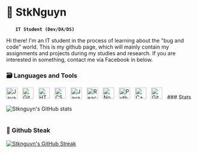 # :milky_way: StkNguyn
⠀⠀
**`IT Student (Dev/DA/DS)`**

Hi there! I'm an IT student in the process of learning about the "bug and code" world. This is my github page, which will mainly contain my assignments and projects during my studies and research. If you are interested in something, contact me via Facebook in below. 
<br/>


 ### :card_file_box: Languages and Tools

<img align="left" alt="Java" width="30px" style="padding-right:10px;" src="https://cdn.jsdelivr.net/gh/devicons/devicon/icons/java/java-original.svg"/>
<img align="left" alt="Git" width="30px" style="padding-right:10px;" src="https://cdn.jsdelivr.net/gh/devicons/devicon/icons/git/git-original.svg" />
<img align="left" alt="HTML" width="30px" style="padding-right:10px;" src="https://cdn.jsdelivr.net/gh/devicons/devicon/icons/html5/html5-plain.svg" />
<img align="left" alt="CSS" width="30px" style="padding-right:10px;" src="https://cdn.jsdelivr.net/gh/devicons/devicon/icons/css3/css3-plain.svg" />
<img align="left" alt="JavaScript" width="30px" style="padding-right:10px;" src="https://cdn.jsdelivr.net/gh/devicons/devicon/icons/javascript/javascript-plain.svg" />
<img align="left" alt="React" width="30px" style="padding-right:10px;" src="https://cdn.jsdelivr.net/gh/devicons/devicon/icons/react/react-original.svg" />
<img align="left" alt="NodeJS" width="30px" style="padding-right:10px;" src="https://cdn.jsdelivr.net/gh/devicons/devicon/icons/nodejs/nodejs-original.svg" />
<img align="left" alt="Python" width="30px" style="padding-right:10px;" src="https://cdn.jsdelivr.net/gh/devicons/devicon/icons/python/python-plain.svg" />
<img align="left" alt="C++" width="30px" style="padding-right:10px;" src="https://cdn.jsdelivr.net/gh/devicons/devicon/icons/cplusplus/cplusplus-line.svg" />
<img align="left" alt="GitHub" width="30px" style="padding-right:10px;" src="https://cdn.jsdelivr.net/gh/devicons/devicon/icons/github/github-original.svg" />
<br />
### Stats

![Stknguyn's GitHub stats](https://github-readme-stats.vercel.app/api?username=stknguyn&show_icons=true&theme=radical&hide_border=true)
#

### :evergreen_tree: Github Steak
[![Stknguyn's GitHub Streak](https://streak-stats.demolab.com?user=stknguyn&theme=transparent&hide_border=true&date_format=j%20M%5B%20Y%5D&mode=weekly&card_width=1000)](https://git.io/streak-stats)
 <br>
#
